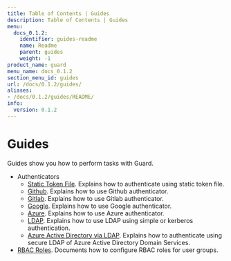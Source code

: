 ```yaml
---
title: Table of Contents | Guides
description: Table of Contents | Guides
menu:
  docs_0.1.2:
    identifier: guides-readme
    name: Readme
    parent: guides
    weight: -1
product_name: guard
menu_name: docs_0.1.2
section_menu_id: guides
url: /docs/0.1.2/guides/
aliases:
- /docs/0.1.2/guides/README/
info:
  version: 0.1.2
---
```


# Guides

Guides show you how to perform tasks with Guard.

- Authenticators
  - [Static Token File](/docs/0.1.2/guides/authenticator/static_token_file). Explains how to authenticate using static token file.
  - [Github](/docs/0.1.2/guides/authenticator/github). Explains how to use Github authenticator.
  - [Gitlab](/docs/0.1.2/guides/authenticator/gitlab). Explains how to use Gitlab authenticator.
  - [Google](/docs/0.1.2/guides/authenticator/google). Explains how to use Google authenticator.
  - [Azure](/docs/0.1.2/guides/authenticator/azure). Explains how to use Azure authenticator.
  - [LDAP](/docs/0.1.2/guides/authenticator/ldap). Explains how to use LDAP using simple or kerberos authentication.
  - [Azure Active Directory via LDAP](/docs/0.1.2/guides/authenticator/ldap_azure). Explains how to authenticate using secure LDAP of Azure Active Directory Domain Services.
- [RBAC Roles](/docs/0.1.2/guides/rbac). Documents how to configure RBAC roles for user groups.
